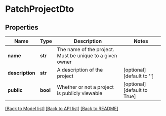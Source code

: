 # PatchProjectDto

## Properties
Name | Type | Description | Notes
------------ | ------------- | ------------- | -------------
**name** | **str** | The name of the project. Must be unique to a given owner | 
**description** | **str** | A description of the project | [optional] [default to '']
**public** | **bool** | Whether or not a project is publicly viewable | [optional] [default to True]

[[Back to Model list]](../README.md#documentation-for-models) [[Back to API list]](../README.md#documentation-for-api-endpoints) [[Back to README]](../README.md)


